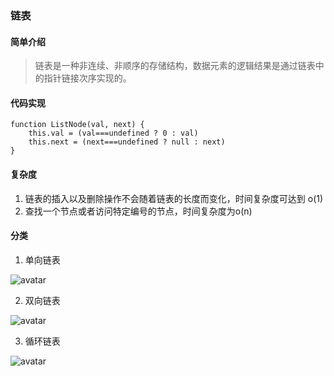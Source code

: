 ### 链表
#### 简单介绍
> 链表是一种非连续、非顺序的存储结构，数据元素的逻辑结果是通过链表中的指针链接次序实现的。

#### 代码实现
```
function ListNode(val, next) {
    this.val = (val===undefined ? 0 : val)
    this.next = (next===undefined ? null : next)
}
```
#### 复杂度
1. 链表的插入以及删除操作不会随着链表的长度而变化，时间复杂度可达到 o(1)
2. 查找一个节点或者访问特定编号的节点，时间复杂度为o(n)

#### 分类
1. 单向链表

![avatar](https://img-blog.csdnimg.cn/20201124142845490.png)

2. 双向链表

![avatar](https://img-blog.csdnimg.cn/20201124142845471.png)

3. 循环链表

![avatar](https://img-blog.csdnimg.cn/20201124142845470.png)
